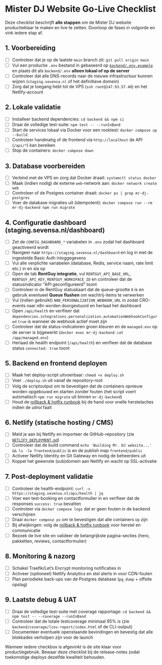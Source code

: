 # Mister DJ Website Go-Live Checklist

Deze checklist beschrijft **alle stappen** om de Mister DJ website productieklaar te maken en live te zetten. Doorloop de fases in volgorde en vink iedere stap af.

## 1. Voorbereiding
- [ ] Controleer dat je op de laatste `main` branch zit: `git pull origin main`
- [ ] Vul een productie `.env` bestand in gebaseerd op [`backend/.env.example`](../backend/.env.example) en plaats dit als `backend/.env` **alleen lokaal of op de server**
- [ ] Controleer dat alle DNS-records naar de nieuwe infrastructuur kunnen wijzen (`staging.sevensa.nl` of het definitieve domein)
- [ ] Zorg dat je toegang hebt tot de VPS (`ssh root@147.93.57.40`) en het Netlify-account

## 2. Lokale validatie
- [ ] Installeer backend dependencies: `cd backend && npm ci`
- [ ] Draai de volledige test-suite: `npm test -- --runInBand`
- [ ] Start de services lokaal via Docker voor een rooktest: `docker compose up --build`
- [ ] Controleer handmatig of de frontend via `http://localhost` de API (`/api/*`) kan bereiken
- [ ] Stop de containers: `docker compose down`

## 3. Database voorbereiden
- [ ] Verbind met de VPS en zorg dat Docker draait: `systemctl status docker`
- [ ] Maak (indien nodig) de externe `web`-network aan: `docker network create web`
- [ ] Controleer of de Postgres container draait: `docker ps | grep mr-dj-postgres`
- [ ] Voer de database migraties uit (idempotent): `docker compose run --rm mr-dj-backend npm run migrate`

## 4. Configuratie dashboard (staging.sevensa.nl/dashboard)
- [ ] Zet de `CONFIG_DASHBOARD_*` variabelen in `.env` zodat het dashboard geactiveerd wordt
- [ ] Navigeer naar `https://staging.sevensa.nl/dashboard` en log in met de ingestelde Basic Auth inloggegevens
- [ ] Vul alle verplichte variabelen (database, Redis, service naam, rate limit etc.) in en sla op
- [ ] Open de tab **RentGuy integratie**, vul `RENTGUY_API_BASE_URL`, `RENTGUY_API_KEY`, `RENTGUY_WORKSPACE_ID` en controleer dat de statusindicator "API geconfigureerd" toont
- [ ] Controleer in de RentGuy statuskaart dat de queue-grootte `0` is en gebruik eventueel **Queue flushen** om wachtrij-items te verwerken
- [ ] Vul (indien gebruikt) `N8N_PERSONALIZATION_WEBHOOK_URL` in zodat CRO-events naar n8n worden doorgestuurd en herlaad het dashboard
- [ ] Open `/api/health` en verifieer dat `dependencies.integrations.personalization.automationWebhookConfigured` `true` is wanneer de webhook actief moet zijn
- [ ] Controleer dat de status-indicatoren groen kleuren en de `managed.env` op de server is bijgewerkt (`docker exec mr-dj-backend cat /app/managed.env`)
- [ ] Herlaad de health endpoint (`/api/health`) en verifieer dat de database status `connected: true` toont

## 5. Backend en frontend deployen
- [ ] Maak het deploy-script uitvoerbaar: `chmod +x deploy.sh`
- [ ] Voer `./deploy.sh` uit vanaf de repository-root
- [ ] Volg de scriptoutput om te bevestigen dat de containers opnieuw worden opgebouwd en starten zonder fouten (het script voert automatisch `npm run migrate` uit binnen `mr-dj-backend`)
- [ ] Houd de [rollback & hotfix runbook](operations/deployment-rollback.md) bij de hand voor snelle herstelacties indien de uitrol faalt

## 6. Netlify (statische hosting / CMS)
- [ ] Meld je aan bij Netlify en importeer de GitHub-repository (zie [`NETLIFY_DEPLOYMENT.md`](../NETLIFY_DEPLOYMENT.md))
- [ ] Controleer dat de build command `echo 'Building Mr. DJ website...' && ls -la frontend/public` is en de publish map `frontend/public`
- [ ] Activeer Netlify Identity en Git Gateway en nodig de beheerders uit
- [ ] Koppel het gewenste (sub)domein aan Netlify en wacht op SSL-activatie

## 7. Post-deployment validatie
- [ ] Controleer de health-endpoint: `curl -s https://staging.sevensa.nl/api/health | jq`
- [ ] Voer een test-booking en contactformulier in en verifieer dat de responses `success: true` bevatten
- [ ] Controleer via `docker compose logs` dat er geen fouten in de backend verschijnen
- [ ] Draai `docker compose ps` om te bevestigen dat alle containers `Up` zijn
- [ ] Bij afwijkingen: volg de [rollback & hotfix runbook](operations/deployment-rollback.md) voor herstel en communicatie
- [ ] Bezoek de live site en valideer de belangrijkste pagina-secties (hero, pakketten, reviews, contactformulier)

## 8. Monitoring & nazorg
- [ ] Schakel Traefik/Let’s Encrypt monitoring notificaties in
- [ ] Activeer (optioneel) Netlify Analytics en stel alerts in voor CDN-fouten
- [ ] Plan periodieke back-ups van de Postgres database (`pg_dump` + offsite opslag)

## 9. Laatste debug & UAT
- [ ] Draai de volledige test-suite met coverage rapportage: `cd backend && npm test -- --coverage --runInBand`
- [ ] Controleer dat de totale testcoverage minimaal 95% is (zie `backend/coverage/lcov-report/index.html` of de CLI-output)
- [ ] Documenteer eventuele openstaande bevindingen en bevestig dat alle blokkades verholpen zijn voor de launch

Wanneer iedere checkbox is afgevinkt is de site klaar voor productiegebruik. Bewaar deze checklist bij de release-notes zodat toekomstige deploys dezelfde kwaliteit behouden.
